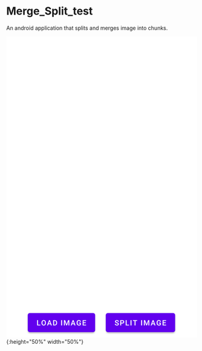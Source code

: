 # Merge_Split_test
 
An android application that splits and merges image into chunks.

![Screen 1](/ScreenShots/Screen_1.png){:height="50%" width="50%"}
